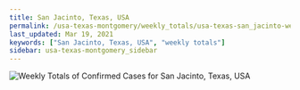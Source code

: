 ```yaml
---
title: San Jacinto, Texas, USA
permalink: /usa-texas-montgomery/weekly_totals/usa-texas-san_jacinto-weekly_totals.html
last_updated: Mar 19, 2021
keywords: ["San Jacinto, Texas, USA", "weekly totals"]
sidebar: usa-texas-montgomery_sidebar
---
```


![Weekly Totals of Confirmed Cases for San Jacinto, Texas, USA](/covid_tracker/images/graphs/usa-texas-san_jacinto-weekly_totals_graph.png)
